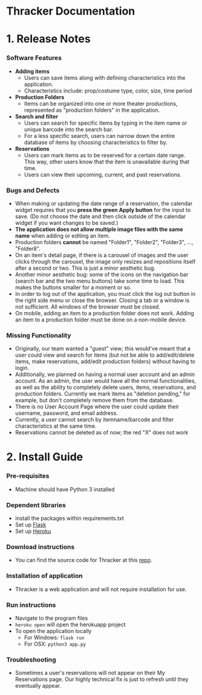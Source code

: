 # Thracker Documentation

# 1. Release Notes
### Software Features
- **Adding items**
  - Users can save items along with defining characteristics into the application.
  - Characteristics include: prop/costume type, color, size, time period
- **Production Folders**
  - Items can be organized into one or more theater productions, represented as "production folders" in the application.
- **Search and filter**
  - Users can search for specific items by typing in the item name or unique barcode into the search bar.
  - For a less specific search, users can narrow down the entire database of items by choosing characteristics to filter by. 
- **Reservations**
  - Users can mark items as to be reserved for a certain date range. This way, other users know that the item is unavailable during that time.
  - Users can view their upcoming, current, and past reservations.
### Bugs and Defects
- When making or updating the date range of a reservation, the calendar widget requires that you **press the green Apply button** for the input to save. (Do not choose the date and then click outside of the calendar widget if you want changes to be saved.)
- **The application does not allow multiple image files with the same name** when adding or editing an item.
- Production folders **cannot** be named "Folder1", "Folder2", "Folder3", ..., "Folder8".
- On an item's detail page, if there is a carousel of images and the user clicks through the carousel, the image only resizes and repositions itself after a second or two. This is just a minor aesthetic bug.
- Another minor aesthetic bug: some of the icons on the navigation bar (search bar and the two menu buttons) take some time to load. This makes the buttons smaller for a moment or so.
- In order to log out of the application, you must click the log out button in the right side menu or close the browser. Closing a tab or a window is not sufficient. All windows of the browser must be closed.
- On mobile, adding an item to a production folder does not work. Adding an item to a production folder must be done on a non-mobile device.
### Missing Functionality
- Originally, our team wanted a "guest" view; this would've meant that a user could view and search for items (but not be able to add/edit/delete items, make reservations, add/edit production folders) without having to login. 
- Additionally, we planned on having a normal user account and an admin account. As an admin, the user would have all the normal functionalities, as well as the ability to completely delete users, items, reservations, and production folders. Currently we mark items as "deletion pending," for example, but don't completely remove them from the database.
- There is no User Account Page where the user could update their username, password, and email address.
- Currently, a user cannot search by itemname/barcode and filter characteristics at the same time.
- Reservations cannot be deleted as of now; the red "X" does not work

# 2. Install Guide
### Pre-requisites
- Machine should have Python 3 installed
### Dependent libraries
- install the packages within requirements.txt
- Set up [Flask](http://flask.pocoo.org/docs/0.12/quickstart/)
- Set up [Heroku](https://devcenter.heroku.com/articles/getting-started-with-python#introduction)
### Download instructions
- You can find the source code for Thracker at this [repo](https://github.com/MagiShi/CrunchApp).
### Installation of application
- Thracker is a web application and will not require installation for use.
### Run instructions
- Navigate to the program files
- `heroku open` will open the herokuapp project
- To open the  application locally
	- For Windows: `flask run`
	- For OSX: `python3 app.py`
### Troubleshooting
- Sometimes a user's reservations will not appear on their My Reservations page. Our highly technical fix is just to refresh until they eventually appear.

